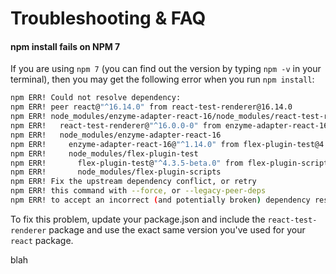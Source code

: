 # Troubleshooting & FAQ

#### npm install fails on NPM 7

If you are using `npm 7` (you can find out the version by typing `npm -v` in your terminal), then you may get the following error when you run `npm install`:

```bash
npm ERR! Could not resolve dependency:
npm ERR! peer react@"^16.14.0" from react-test-renderer@16.14.0
npm ERR! node_modules/enzyme-adapter-react-16/node_modules/react-test-renderer
npm ERR!   react-test-renderer@"^16.0.0-0" from enzyme-adapter-react-16@1.15.5
npm ERR!   node_modules/enzyme-adapter-react-16
npm ERR!     enzyme-adapter-react-16@"^1.14.0" from flex-plugin-test@4.3.5-beta.0
npm ERR!     node_modules/flex-plugin-test
npm ERR!       flex-plugin-test@"^4.3.5-beta.0" from flex-plugin-scripts@4.3.5-beta.0
npm ERR!       node_modules/flex-plugin-scripts
npm ERR! Fix the upstream dependency conflict, or retry
npm ERR! this command with --force, or --legacy-peer-deps
npm ERR! to accept an incorrect (and potentially broken) dependency resolution.
```

To fix this problem, update your package.json and include the `react-test-renderer` package and use the exact same version you've used for your `react` package.

blah
